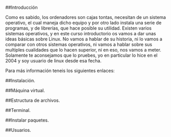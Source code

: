 ##Introducción  
  
Como es sabido, los ordenadores son cajas tontas, necesitan de un sistema operativo, el cual maneja dicho equipo y por otro lado instala una serie de programas, y de librerías, que hace posible su utilidad. Existen varios sistemas operativos, y en este curso introductorio os vamos a dar unas ideas básicas sobre Linux. No vamos a hablar de su historia, ni lo vamos a comparar con otros sistemas operativos, ni vamos a hablar sobre sus multiples cualidades que lo hacen superior, ni en eso, nos vamos a meter. Solamente te aconsejamos que lo pruebes, yo en particular lo hice en el 2004 y soy usuario de linux desde esa fecha.  
  
Para más información teneis los siguientes enlaces:  
  
##Instalación. 
  
##Máquina virtual. 
  
##Estructura de archivos.  
  
##Terminal.  
  
##Instalar paquetes.  
  
##Usuarios.  
